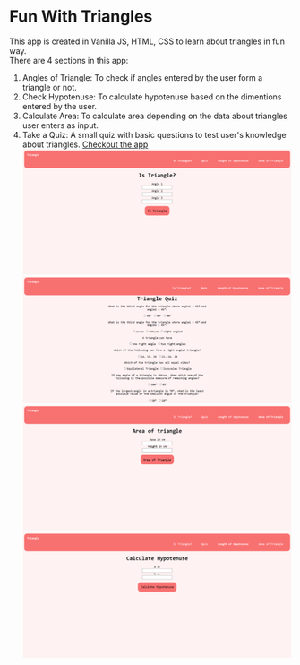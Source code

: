 # Fun With Triangles
This app is created in Vanilla JS, HTML, CSS to learn about triangles in fun way. </br>
There are 4 sections in this app:
1. Angles of Triangle: To check if angles entered by the user form a triangle or not.
2. Check Hypotenuse: To calculate hypotenuse based on the dimentions entered by the user.
3. Calculate Area: To calculate area depending on the data about triangles user enters as input.
4. Take a Quiz: A small quiz with basic questions to test user's knowledge about triangles.
[Checkout the app](https://ffun-with-triangle.netlify.app/)</br>
![Screenshot](/t1.png)</br>
![Screenshot](/t2.png)</br>
![Screenshot](/t3.png)</br>
![Screenshot](/t4.png)</br>
